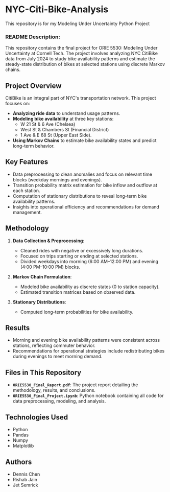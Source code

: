 # NYC-Citi-Bike-Analysis
This repository is for my Modeling Under Uncertainty Python Project
### README Description:

This repository contains the final project for ORIE 5530: Modeling Under Uncertainty at Cornell Tech. The project involves analyzing NYC CitiBike data from July 2024 to study bike availability patterns and estimate the steady-state distribution of bikes at selected stations using discrete Markov chains.

## Project Overview
CitiBike is an integral part of NYC's transportation network. This project focuses on:
- **Analyzing ride data** to understand usage patterns.
- **Modeling bike availability** at three key stations:  
  - W 21 St & 6 Ave (Chelsea)  
  - West St & Chambers St (Financial District)  
  - 1 Ave & E 68 St (Upper East Side).  
- **Using Markov Chains** to estimate bike availability states and predict long-term behavior.

## Key Features
- Data preprocessing to clean anomalies and focus on relevant time blocks (weekday mornings and evenings).
- Transition probability matrix estimation for bike inflow and outflow at each station.
- Computation of stationary distributions to reveal long-term bike availability patterns.
- Insights into operational efficiency and recommendations for demand management.

## Methodology
1. **Data Collection & Preprocessing**:  
   - Cleaned rides with negative or excessively long durations.
   - Focused on trips starting or ending at selected stations.  
   - Divided weekdays into morning (6:00 AM–12:00 PM) and evening (4:00 PM–10:00 PM) blocks.

2. **Markov Chain Formulation**:  
   - Modeled bike availability as discrete states (0 to station capacity).
   - Estimated transition matrices based on observed data.  

3. **Stationary Distributions**:  
   - Computed long-term probabilities for bike availability.  

## Results
- Morning and evening bike availability patterns were consistent across stations, reflecting commuter behavior.
- Recommendations for operational strategies include redistributing bikes during evenings to meet morning demand.

## Files in This Repository
- **`ORIE5530_Final_Report.pdf`**: The project report detailing the methodology, results, and conclusions.
- **`ORIE5530_Final_Project.ipynb`**: Python notebook containing all code for data preprocessing, modeling, and analysis.

## Technologies Used
- Python
- Pandas
- Numpy
- Matplotlib

## Authors
- Dennis Chen  
- Rishab Jain  
- Jet Semrick  

